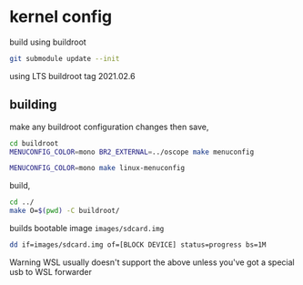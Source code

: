 # kernel config

build using buildroot

```sh
git submodule update --init
```

using LTS buildroot tag 2021.02.6

## building

make any buildroot configuration changes then save,
```sh
cd buildroot
MENUCONFIG_COLOR=mono BR2_EXTERNAL=../oscope make menuconfig
```

```sh
MENUCONFIG_COLOR=mono make linux-menuconfig
```

build,
```sh
cd ../
make O=$(pwd) -C buildroot/
```

builds bootable image `images/sdcard.img`

```sh
dd if=images/sdcard.img of=[BLOCK DEVICE] status=progress bs=1M
```
Warning WSL usually doesn't support the above unless you've got a special usb to WSL forwarder
